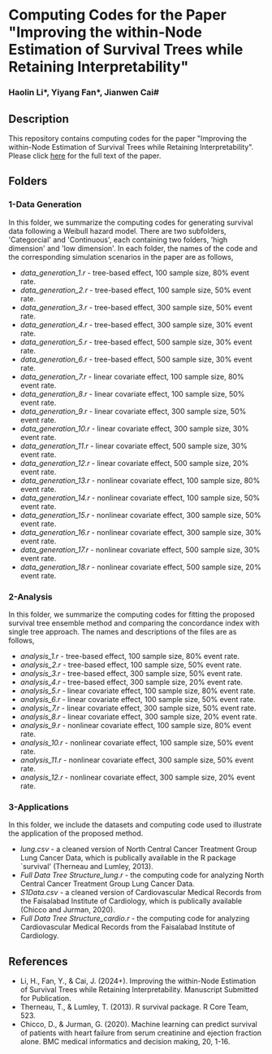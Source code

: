 # Computing Codes for the Paper "Improving the within-Node Estimation of Survival Trees while Retaining Interpretability"
### Haolin Li*, Yiyang Fan*, Jianwen Cai#


## Description

This repository contains computing codes for the paper "Improving the within-Node Estimation of Survival Trees while Retaining Interpretability". Please click [here](https://onlinelibrary.wiley.com/doi/abs/10.1111/biom.13821) for the full text of the paper.

## Folders

### 1-Data Generation

In this folder, we summarize the computing codes for generating survival data following a Weibull hazard model. There are two subfolders, 'Categorcial' and 'Continuous', each containing two folders, 'high dimension' and 'low dimension'. In each folder, the names of the code and the corresponding simulation scenarios in the paper are as follows,


* *data_generation_1.r* - tree-based effect, 100 sample size, 80% event rate.
* *data_generation_2.r* - tree-based effect, 100 sample size, 50% event rate.
* *data_generation_3.r* - tree-based effect, 300 sample size, 50% event rate.
* *data_generation_4.r* - tree-based effect, 300 sample size, 30% event rate.
* *data_generation_5.r* - tree-based effect, 500 sample size, 30% event rate.
* *data_generation_6.r* - tree-based effect, 500 sample size, 30% event rate.
* *data_generation_7.r* - linear covariate effect, 100 sample size, 80% event rate.
* *data_generation_8.r* - linear covariate effect, 100 sample size, 50% event rate.
* *data_generation_9.r* - linear covariate effect, 300 sample size, 50% event rate.
* *data_generation_10.r* - linear covariate effect, 300 sample size, 30% event rate.
* *data_generation_11.r* - linear covariate effect, 500 sample size, 30% event rate.
* *data_generation_12.r* - linear covariate effect, 500 sample size, 20% event rate.
* *data_generation_13.r* - nonlinear covariate effect, 100 sample size, 80% event rate.
* *data_generation_14.r* - nonlinear covariate effect, 100 sample size, 50% event rate.
* *data_generation_15.r* - nonlinear covariate effect, 300 sample size, 50% event rate.
* *data_generation_16.r* - nonlinear covariate effect, 300 sample size, 30% event rate.
* *data_generation_17.r* - nonlinear covariate effect, 500 sample size, 30% event rate.
* *data_generation_18.r* - nonlinear covariate effect, 500 sample size, 20% event rate.

### 2-Analysis

In this folder, we summarize the computing codes for fitting the proposed survival tree ensemble method and comparing the concordance index with single tree approach. The names and descriptions of the files are as follows,

* *analysis_1.r* - tree-based effect, 100 sample size, 80% event rate.
* *analysis_2.r* - tree-based effect, 100 sample size, 50% event rate.
* *analysis_3.r* - tree-based effect, 300 sample size, 50% event rate.
* *analysis_4.r* - tree-based effect, 300 sample size, 20% event rate.
* *analysis_5.r* - linear covariate effect, 100 sample size, 80% event rate.
* *analysis_6.r* - linear covariate effect, 100 sample size, 50% event rate.
* *analysis_7.r* - linear covariate effect, 300 sample size, 50% event rate.
* *analysis_8.r* - linear covariate effect, 300 sample size, 20% event rate.
* *analysis_9.r* - nonlinear covariate effect, 100 sample size, 80% event rate.
* *analysis_10.r* - nonlinear covariate effect, 100 sample size, 50% event rate.
* *analysis_11.r* - nonlinear covariate effect, 300 sample size, 50% event rate.
* *analysis_12.r* - nonlinear covariate effect, 300 sample size, 20% event rate.

### 3-Applications

In this folder, we include the datasets and computing code used to illustrate the application of the proposed method.

* *lung.csv* - a cleaned version of North Central Cancer Treatment Group Lung Cancer Data, which is publically available in the R package `survival' (Therneau and Lumley, 2013).
* *Full Data Tree Structure_lung.r* - the computing code for analyzing North Central Cancer Treatment Group Lung Cancer Data.
* *S1Data.csv* - a cleaned version of Cardiovascular Medical Records from the Faisalabad Institute of Cardiology, which is publically available (Chicco and Jurman, 2020).
* *Full Data Tree Structure_cardio.r* - the computing code for analyzing Cardiovascular Medical Records from the Faisalabad Institute of Cardiology.

## References

* Li, H., Fan, Y., & Cai, J. (2024+). Improving the within-Node Estimation of Survival Trees while Retaining Interpretability. Manuscript Submitted for Publication.
* Therneau, T., & Lumley, T. (2013). R survival package. R Core Team, 523.
* Chicco, D., & Jurman, G. (2020). Machine learning can predict survival of patients with heart failure from serum creatinine and ejection fraction alone. BMC medical informatics and decision making, 20, 1-16.
